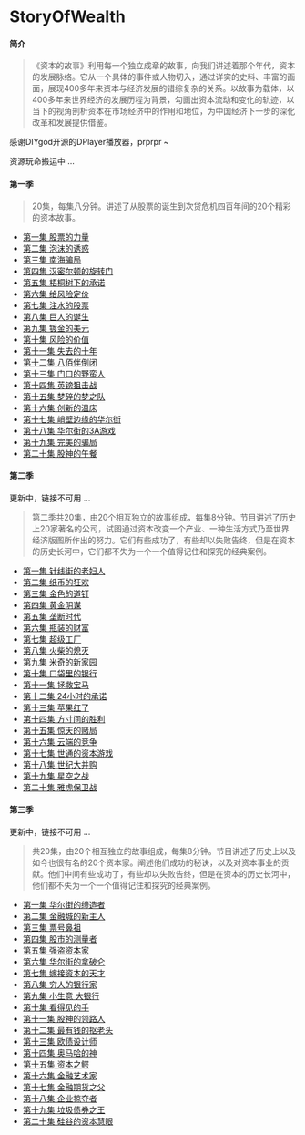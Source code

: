 # StoryOfWealth
#### 简介
>《资本的故事》利用每一个独立成章的故事，向我们讲述着那个年代，资本的发展脉络。它从一个具体的事件或人物切入，通过详实的史料、丰富的画面，展现400多年来资本与经济发展的错综复杂的关系。以故事为载体，以400多年来世界经济的发展历程为背景，勾画出资本流动和变化的轨迹，以当下的视角剖析资本在市场经济中的作用和地位，为中国经济下一步的深化改革和发展提供借鉴。 

感谢DIYgod开源的DPlayer播放器，prprpr ~  

资源玩命搬运中 ...   

#### 第一季
> 20集，每集八分钟。讲述了从股票的诞生到次贷危机四百年间的20个精彩的资本故事。
* [第一集 股票的力量](https://yilimy.github.io/2018/03/26/20180326股票的力量/)
* [第二集 泡沫的诱惑](https://yilimy.github.io/2018/03/27/20180327泡沫的诱惑/)  
* [第三集 南海骗局](https://yilimy.github.io/2018/03/27/20180327南海骗局/)  
* [第四集 汉密尔顿的旋转门](https://yilimy.github.io/2018/03/27/20180327汉密尔顿的旋转门/)  
* [第五集 梧桐树下的承诺](https://yilimy.github.io/2018/03/27/20180327梧桐树下的承诺/)  
* [第六集 给风险定价](https://yilimy.github.io/2018/03/27/20180327给风险定价/)  
* [第七集 注水的股票](https://yilimy.github.io/2018/03/27/20180327注水的股票/)  
* [第八集 巨人的诞生](https://yilimy.github.io/2018/03/27/20180327巨人的诞生/)  
* [第九集 镀金的美元](https://yilimy.github.io/2018/03/27/20180327镀金的美元/)  
* [第十集 风险的价值](https://yilimy.github.io/2018/03/27/20180327风险的价值/)  
* [第十一集 失去的十年](https://yilimy.github.io/2018/03/27/20180327失去的十年/)  
* [第十二集 八佰伴倒闭](https://yilimy.github.io/2018/03/27/20180327八佰伴倒闭/)  
* [第十三集 门口的野蛮人](https://yilimy.github.io/2018/03/27/20180327门口的野蛮人/)  
* [第十四集 英镑狙击战](https://yilimy.github.io/2018/03/27/20180327英镑狙击战/)  
* [第十五集 梦碎的梦之队](https://yilimy.github.io/2018/03/27/20180327梦碎的梦之队/)  
* [第十六集 创新的温床](https://yilimy.github.io/2018/03/27/20180327创新的温床/)  
* [第十七集 峭壁边缘的华尔街](https://yilimy.github.io/2018/03/27/20180327峭壁边缘的华尔街/)  
* [第十八集 华尔街的3A游戏](https://yilimy.github.io/2018/03/27/20180327华尔街的3A游戏/)  
* [第十九集 完美的骗局](https://yilimy.github.io/2018/03/27/20180327完美的骗局/)  
* [第二十集 股神的午餐](https://yilimy.github.io/2018/03/27/20180327股神的午餐/)  


#### 第二季
更新中，链接不可用 ...
> 第二季共20集，由20个相互独立的故事组成，每集8分钟。节目讲述了历史上20家著名的公司，试图通过资本改变一个产业、一种生活方式乃至世界经济版图所作出的努力。它们有些成功了，有些却以失败告终，但是在资本的历史长河中，它们都不失为一个一个值得记住和探究的经典案例。
* [第一集 针线街的老妇人](https://yilimy.github.io/2018/03/27/20180327股神的午餐/) 
* [第二集 纸币的狂欢](https://yilimy.github.io/2018/03/27/20180327/)
* [第三集 金色的道钉](https://yilimy.github.io/2018/03/27/20180327/)
* [第四集 黄金阴谋](https://yilimy.github.io/2018/03/27/20180327/)
* [第五集 垄断时代](https://yilimy.github.io/2018/03/27/20180327/)
* [第六集 瓶装的财富](https://yilimy.github.io/2018/03/27/20180327/)
* [第七集 超级工厂](https://yilimy.github.io/2018/03/27/20180327/)
* [第八集 火柴的熄灭](https://yilimy.github.io/2018/03/27/20180327/)
* [第九集 米奇的新家园](https://yilimy.github.io/2018/03/27/20180327/)
* [第十集 口袋里的银行](https://yilimy.github.io/2018/03/27/20180327/)
* [第十一集 拯救宝马](https://yilimy.github.io/2018/03/27/20180327/)
* [第十二集 24小时的承诺](https://yilimy.github.io/2018/03/27/20180327/)
* [第十三集 苹果红了](https://yilimy.github.io/2018/03/27/20180327/)
* [第十四集 方寸间的胜利](https://yilimy.github.io/2018/03/27/20180327/)
* [第十五集 惊天的赌局](https://yilimy.github.io/2018/03/27/20180327/)
* [第十六集 云端的竞争](https://yilimy.github.io/2018/03/27/20180327/)
* [第十七集 世通的资本游戏](https://yilimy.github.io/2018/03/27/20180327/)
* [第十八集 世纪大并购](https://yilimy.github.io/2018/03/27/20180327/)
* [第十九集 星空之战](https://yilimy.github.io/2018/03/27/20180327/)
* [第二十集 雅虎保卫战](https://yilimy.github.io/2018/03/27/20180327/)

#### 第三季
更新中，链接不可用 ...
> 共20集，由20个相互独立的故事组成，每集8分钟。节目讲述了历史上以及如今也很有名的20个资本家。阐述他们成功的秘诀，以及对资本事业的贡献。他们中间有些成功了，有些却以失败告终，但是在资本的历史长河中，他们都不失为一个一个值得记住和探究的经典案例。
* [第一集 华尔街的缔造者](https://yilimy.github.io/2018/03/27/20180327/)
* [第二集 金融城的新主人](https://yilimy.github.io/2018/03/27/20180327/)
* [第三集 票号鼻祖](https://yilimy.github.io/2018/03/27/20180327/)
* [第四集 股市的测量者](https://yilimy.github.io/2018/03/27/20180327/)
* [第五集 强盗资本家](https://yilimy.github.io/2018/03/27/20180327/)
* [第六集 华尔街的拿破仑](https://yilimy.github.io/2018/03/27/20180327/)
* [第七集 嫁接资本的天才](https://yilimy.github.io/2018/03/27/20180327/)
* [第八集 穷人的银行家](https://yilimy.github.io/2018/03/27/20180327/)
* [第九集 小生意 大银行](https://yilimy.github.io/2018/03/27/20180327/)
* [第十集 看得见的手](https://yilimy.github.io/2018/03/27/20180327/)
* [第十一集 股神的领路人](https://yilimy.github.io/2018/03/27/20180327/)
* [第十二集 最有钱的抠老头](https://yilimy.github.io/2018/03/27/20180327/)
* [第十三集 欧债设计师](https://yilimy.github.io/2018/03/27/20180327/)
* [第十四集 奥马哈的神](https://yilimy.github.io/2018/03/27/20180327/)
* [第十五集 资本之鳄](https://yilimy.github.io/2018/03/27/20180327/)
* [第十六集 金融艺术家](https://yilimy.github.io/2018/03/27/20180327/)
* [第十七集 金融期货之父](https://yilimy.github.io/2018/03/27/20180327/)
* [第十八集 企业掠夺者](https://yilimy.github.io/2018/03/27/20180327/)
* [第十九集 垃圾债券之王](https://yilimy.github.io/2018/03/27/20180327/)
* [第二十集 硅谷的资本慧眼](https://yilimy.github.io/2018/03/27/20180327/)
